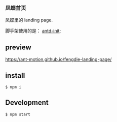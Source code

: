 ### 凤蝶首页

凤蝶里的 landing page. 

脚手架使用的是： [antd-init](https://github.com/ant-design/antd-init);

## preview

https://ant-motion.github.io/fengdie-landing-page/


## install
```
$ npm i 
```

## Development

```
$ npm start
```